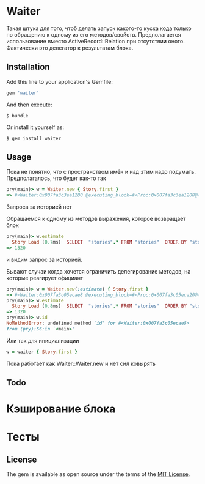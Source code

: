 # Waiter

Такая штука для того, чтоб делать запуск какого-то куска кода только по обращению к одному из его методов/свойств. Предполагается использование вместо ActiveRecord::Relation при отсутствии оного. Фактически это делегатор к результатам блока.

## Installation

Add this line to your application's Gemfile:

```ruby
gem 'waiter'
```

And then execute:

    $ bundle

Or install it yourself as:

    $ gem install waiter

## Usage

Пока не понятно, что с пространством имён и над этим надо подумать. Предполагалось, что будет как-то так

```ruby
pry(main)> w = Waiter.new { Story.first }
=> #<Waiter:0x007fa3c3ea1280 @executing_block=#<Proc:0x007fa3c3ea1208@(pry):42>>
```
Запроса за историей нет

Обращаемся к одному из методов выражения, которое возвращает блок
```ruby
pry(main)> w.estimate
  Story Load (0.7ms)  SELECT  "stories".* FROM "stories"  ORDER BY "stories"."id" ASC LIMIT 1
=> 1320
```
и видим запрос за историей.

Бывают случаи когда хочется ограничить делегирование методов, на которые реагирует официант

```ruby
pry(main)> w = Waiter.new(:estimate) { Story.first }
=> #<Waiter:0x007fa3c05ecae8 @executing_block=#<Proc:0x007fa3c05eca20@(pry):54>>
pry(main)> w.estimate
  Story Load (0.8ms)  SELECT  "stories".* FROM "stories"  ORDER BY "stories"."id" ASC LIMIT 1
=> 1320
pry(main)> w.id
NoMethodError: undefined method `id' for #<Waiter:0x007fa3c05ecae8>
from (pry):56:in `<main>'
```

Или так для инициализации

```ruby
w = waiter { Story.first }
```

Пока работает как Waiter::Waiter.new и нет сил ковырять

## Todo

# Кэширование блока
# Тесты

## License

The gem is available as open source under the terms of the [MIT License](http://opensource.org/licenses/MIT).

